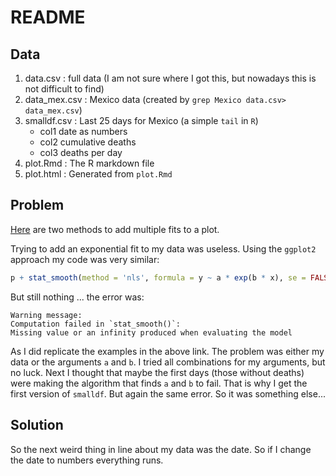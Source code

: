 # README

## Data

1. data.csv	    : full data (I am not sure where I got this, but nowadays this is not difficult to find)
2. data_mex.csv	    : Mexico data (created by `grep Mexico data.csv> data_mex.csv`)
3. smalldf.csv	    : Last 25 days for Mexico (a simple `tail` in `R`)
   - col1	date as numbers
   - col2	cumulative deaths
   - col3	deaths per day
4. plot.Rmd	    : The R markdown file 
5. plot.html	    : Generated from `plot.Rmd`

## Problem

[Here](https://stackoverflow.com/questions/15102254/how-do-i-add-different-trend-lines-in-r) are two methods to add multiple fits to a plot.

Trying to add an exponential fit to my data was useless. Using the `ggplot2` approach my code was very similar:

```R
p + stat_smooth(method = 'nls', formula = y ~ a * exp(b * x), se = FALSE, method.args = list(start = list(a = 1, b = 1)))
```

But still nothing ... the error was:

```
Warning message:
Computation failed in `stat_smooth()`:
Missing value or an infinity produced when evaluating the model
```

As I did replicate the examples in the above link. The problem was either my data or the arguments `a` and `b`. I tried all combinations for my arguments, but no luck. Next I thought that maybe the first days (those without deaths) were making the algorithm that finds `a` and `b` to fail. That is why I get the first version of `smalldf`. But again the same error. So it was something else...

## Solution
So the next weird thing in line about my data was the date. So if I change the date to numbers everything runs. 

